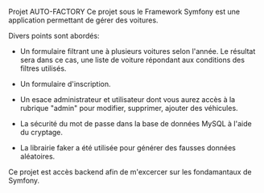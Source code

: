 Projet AUTO-FACTORY
Ce projet sous le Framework Symfony est une application permettant de gérer des voitures.

Divers points sont abordés:

- Un formulaire filtrant une à plusieurs voitures selon l'année. Le résultat sera dans ce cas, une liste de voiture répondant aux conditions des filtres utilisés.

- Un formulaire d'inscription.

- Un esace administrateur et utilisateur dont vous aurez accès à la rubrique "admin" pour modifier, supprimer, ajouter des véhicules.

- La sécurité du mot de passe dans la base de données MySQL à l'aide du cryptage.

- La librairie faker a été utilisée pour générer des fausses données aléatoires.

Ce projet est accès backend afin de m'excercer sur les fondamantaux de Symfony.
